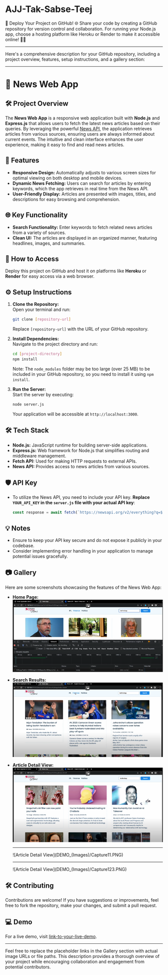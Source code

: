 # AJJ-Tak-Sabse-Teej
🚀 Deploy Your Project on GitHub! 🌐 Share your code by creating a GitHub repository for version control and collaboration. For running your Node.js app, choose a hosting platform like Heroku or Render to make it accessible online! 🔗✨
<hr>
Here's a comprehensive description for your GitHub repository, including a project overview, features, setup instructions, and a gallery section:

---

# 📖 News Web App

## 🛠️ Project Overview
The **News Web App** is a responsive web application built with **Node.js** and **Express.js** that allows users to fetch the latest news articles based on their queries. By leveraging the powerful [News API](https://newsapi.org), the application retrieves articles from various sources, ensuring users are always informed about current events. The intuitive and clean interface enhances the user experience, making it easy to find and read news articles.

## 🎉 Features
- **Responsive Design:** Automatically adjusts to various screen sizes for optimal viewing on both desktop and mobile devices.
- **Dynamic News Fetching:** Users can search for articles by entering keywords, which the app retrieves in real time from the News API.
- **User-Friendly Display:** Articles are presented with images, titles, and descriptions for easy browsing and comprehension.

## 🌐 Key Functionality
- **Search Functionality:** Enter keywords to fetch related news articles from a variety of sources.
- **Clean UI:** The articles are displayed in an organized manner, featuring headlines, images, and summaries.

## 🔗 How to Access
Deploy this project on GitHub and host it on platforms like **Heroku** or **Render** for easy access via a web browser.

## ⚙️ Setup Instructions
1. **Clone the Repository:**  
   Open your terminal and run:  
   ```bash
   git clone [repository-url]
   ```  
   Replace `[repository-url]` with the URL of your GitHub repository.

2. **Install Dependencies:**  
   Navigate to the project directory and run:  
   ```bash
   cd [project-directory]  
   npm install
   ```  
   Note: The `node_modules` folder may be too large (over 25 MB) to be included in your GitHub repository, so you need to install it using `npm install`.

3. **Run the Server:**  
   Start the server by executing:  
   ```bash
   node server.js
   ```  
   Your application will be accessible at `http://localhost:3000`.

## 🛠️ Tech Stack
- **Node.js:** JavaScript runtime for building server-side applications.
- **Express.js:** Web framework for Node.js that simplifies routing and middleware management.
- **Fetch API:** Used for making HTTP requests to external APIs.
- **News API:** Provides access to news articles from various sources.

## 🛡️ API Key
- To utilize the News API, you need to include your API key. **Replace `YOUR_API_KEY` in the `server.js` file with your actual API key**:  
  ```javascript
  const response = await fetch(`https://newsapi.org/v2/everything?q=${query}&apiKey=YOUR_API_KEY`);
  ```

## 💡 Notes
- Ensure to keep your API key secure and do not expose it publicly in your codebase.
- Consider implementing error handling in your application to manage potential issues gracefully.

## 📷 Gallery
Here are some screenshots showcasing the features of the News Web App:

- **Home Page:**  
  ![Home Page](DEMO_(Images)/Capture.PNG)

- **Search Results:**  
  ![Search Results](DEMO_(Images)/Capture1.PNG)

- **Article Detail View:**  
  ![Article Detail View](DEMO_(Images)/Capture2.PNG)
  <hr>
  ![Article Detail View](DEMO_(Images)/Capture11.PNG)
  <hr>
  ![Article Detail View](DEMO_(Images)/Capture123.PNG)

## 🛠️ Contributing
Contributions are welcome! If you have suggestions or improvements, feel free to fork the repository, make your changes, and submit a pull request.

## 💻 Demo
For a live demo, visit [link-to-your-live-demo](https://github.com/BlockNotes-4515/AJJ-Tak-Sabse-Teej).

---

Feel free to replace the placeholder links in the Gallery section with actual image URLs or file paths. This description provides a thorough overview of your project while encouraging collaboration and engagement from potential contributors.
